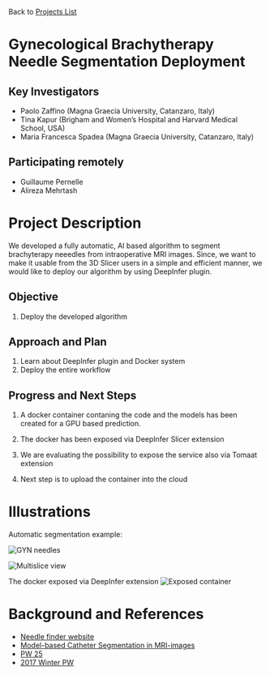 Back to [Projects List](../../README.md#ProjectsList)

# Gynecological Brachytherapy Needle Segmentation Deployment

## Key Investigators

- Paolo Zaffino (Magna Graecia University, Catanzaro, Italy)
- Tina Kapur (Brigham and Women’s Hospital and Harvard Medical School, USA)
- Maria Francesca Spadea (Magna Graecia University, Catanzaro, Italy)

## Participating remotely
- Guillaume Pernelle 
- Alireza Mehrtash

# Project Description

We developed a fully automatic, AI based algorithm to segment brachyterapy neeedles from intraoperative MRI images.
Since, we want to make it usable from the 3D Slicer users in a simple and efficient manner, we would like to deploy our algorithm by using DeepInfer plugin.

## Objective

1. Deploy the developed algorithm


## Approach and Plan

1. Learn about DeepInfer plugin and Docker system
1. Deploy the entire workflow

## Progress and Next Steps

<!--Describe progress and next steps in a few bullet points as you are making progress.-->
1. A docker container contaning the code and the models has been created for a GPU based prediction.
1. The docker has been exposed via DeepInfer Slicer extension
1. We are evaluating the possibility to expose the service also via Tomaat extension

1. Next step is to upload the container into the cloud

# Illustrations

Automatic segmentation example:

![GYN needles](https://raw.githubusercontent.com/NA-MIC/ProjectWeek/master/PW28_2018_GranCanaria/Projects/NeedleSegmentationDeployment/GYN%20needles%20example.jpg)

![Multislice view](https://github.com/NA-MIC/ProjectWeek/blob/master/PW28_2018_GranCanaria/Projects/NeedleSegmentationDeployment/all30_s.gif?raw=true)

The docker exposed via DeepInfer extension
![Exposed container](https://github.com/NA-MIC/ProjectWeek/blob/master/PW28_2018_GranCanaria/Projects/NeedleSegmentationDeployment/local%20docker%20GYN%20needles.png?raw=true)

# Background and References

- [Needle finder website](http://needlefinder.org)
- [Model-based Catheter Segmentation in MRI-images](https://arxiv.org/abs/1705.06712)
- [PW 25](https://na-mic.org/wiki/Project_Week_25/NeedleSegmentation)
- [2017 Winter PW](https://na-mic.org/wiki/2017_Winter_Project_Week/Needle_Segmentation_from_MRI)
